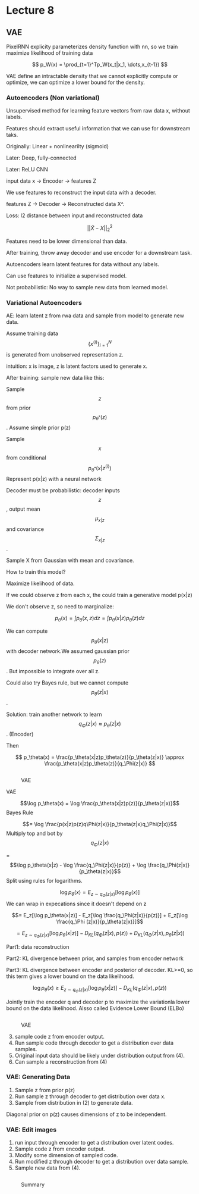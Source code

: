 # Lecture 8

## VAE

PixelRNN explicity parameterizes density function with nn, so we train maximize likelihood of training data

$$
p_W(x) = \prod_{t=1}^Tp_W(x_t|x_1, \dots,x_{t-1})
$$

VAE define an intractable density that we cannot explicitly compute or optimize, we can optimize a lower bound for the density.

### Autoencoders (Non variational)

Unsupervised method for learning feature vectors from raw data x, without labels.

Features should extract useful information that we can use for downstream taks.

Originally: Linear + nonlinearilty (sigmoid)

Later: Deep, fully-connected

Later: ReLU CNN

input data x -> Encoder -> features Z

We use features to reconstruct the input data with a decoder.

features Z -> Decoder -> Reconstructed data X^.

Loss: l2 distance between input and reconstructed data

$$
||\hat{X} - X||_2^2
$$

Features need to be lower dimensional than data.

After training, throw away decoder and use encoder for a downstream task.

Autoencoders learn latent features for data without any labels.&#x20;

Can use features to initialize a supervised model.

Not probabilistic: No way to sample new data from learned model.



### Variational Autoencoders

AE: learn latent z from rwa data and sample from model to generate new data.

&#x20;Assume training data $$\{x^(i)\}_{i=1}^N$$ is generated from unobserved representation z.&#x20;

intuition: x is image, z is latent factors used to generate x.

After training: sample new data like this:

Sample $$z$$ from prior $$p_{\theta^*}(z)$$. Assume simple prior p(z)

Sample $$x$$ from conditional $$p_{\theta^*}(x|z^{(i)})$$ Represent p(x|z) with a neural network

Decoder must be probabilistic: decoder inputs $$z$$, output mean $$\mu_{x|z}$$ and covariance $$\Sigma_{x|z}$$.

Sample X from Gaussian with mean and covariance.

How to train this model?

Maximize likelihood of data.

If we could observe z from each x, the could train a generative model p(x|z)

We don't observe z, so need to marginalize:

$$
p_\theta(x) = \int p_\theta(x,z)dz = \int p_\theta(x|z)p_\theta(z)dz
$$

We can compute $$p_\theta(x|z)$$ with decoder network.We assumed gaussian prior $$p_\theta(z)$$. But impossible to integrate over all z.

Could also try Bayes rule, but we cannot compute $$p_\theta(z|x)$$.

Solution: train another network to learn $$q_\Phi(z|x) \approx p_\theta(z|x)$$ . (Encoder)

Then

$$
p_\theta(x) = \frac{p_\theta(x|z)p_\theta(z)}{p_\theta(z|x)} \approx \frac{p_\theta(x|z)p_\theta(z)}{q_\Phi(z|x)}
$$

<figure><img src="../../.gitbook/assets/image (2) (1) (1).png" alt=""><figcaption><p>VAE</p></figcaption></figure>

VAE

$$\log p_\theta(x) = \log \frac{p_\theta(x|z)p(z)}{p_\theta(z|x)}$$ Bayes Rule

$$= \log \frac{p(x|z)p(z)q\Phi(z|x)}{p_\theta(z|x)q_\Phi(z|x)}$$ Multiply top and bot by $$q_\Phi(z|x)$$

\= $$\log p_\theta(x|z) - \log \frac{q_\Phi(z|x)}{p(z)} +  \log \frac{q_\Phi(z|x)}{p_\theta(z|x)}$$ Split using rules for logarithms.

$$\log p_\theta(x) = E_{z \sim q_\Phi(z|x)} [\log p_\theta(x)]$$ We can wrap in expecations since it doesn't depend on z

$$= E_z[\log p_\theta(x|z)] - E_z[\log \frac{q_\Phi(z|x)}{p(z)}] + E_z[\log \frac{q_\Phi (z|x)}{p_\theta(z|x)}]$$

$$= E_{z \sim q_\Phi(z|x)}[\log p_\theta(x|z)] - D_{KL}(q_\Phi(z|x), p(z)) + D_{KL}(q_\Phi(z|x), p_\theta(z|x))$$

Part1: data reconstruction

Part2: KL divergence between prior, and samples from encoder network

Part3: KL divergence between encoder and posterior of decoder. KL>=0, so this term gives a lower bound on the data likelihood.

$$\log p_\theta(x) \geq E_{z \sim q_\Phi(z|x)} [\log p_\theta(x|z)] - D_{KL}(q_\Phi(z|x), p(z))$$

Jointly train the encoder q and decoder p to maximize the variationla lower bound on the data likelihood. Alsso called Evidence Lower Bound (ELBo)

<figure><img src="../../.gitbook/assets/image (2) (1).png" alt=""><figcaption><p>VAE</p></figcaption></figure>

3. sample code z from encoder output.
4. Run sample code through decoder to get a distribution over data samples.
5. Original input data should be likely under distribution output from (4).
6. Can sample a reconstruction from (4)



### VAE: Generating Data

1. Sample z from prior p(z)
2. Run sample z through decoder to get distribution over data x.
3. Sample from distribution in (2) to generate data.

Diagonal prior on p(z) causes dimensions of z to be independent.

### VAE: Edit images

1. run input through encoder to get a distribution over latent codes.
2. Sample code z from encoder output.
3. Modify some dimension of sampled code.
4. Run modified z through decoder to get a distribution over data sample.
5. Sample new data from (4).

<figure><img src="../../.gitbook/assets/image (1) (1) (1).png" alt=""><figcaption><p>Summary</p></figcaption></figure>
